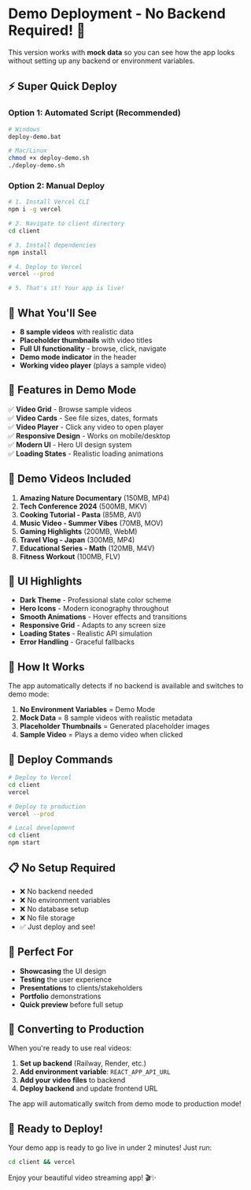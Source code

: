 # Demo Deployment - No Backend Required! 🚀

This version works with **mock data** so you can see how the app looks without setting up any backend or environment variables.

## ⚡ Super Quick Deploy

### Option 1: Automated Script (Recommended)
```bash
# Windows
deploy-demo.bat

# Mac/Linux
chmod +x deploy-demo.sh
./deploy-demo.sh
```

### Option 2: Manual Deploy
```bash
# 1. Install Vercel CLI
npm i -g vercel

# 2. Navigate to client directory
cd client

# 3. Install dependencies
npm install

# 4. Deploy to Vercel
vercel --prod

# 5. That's it! Your app is live!
```

## 🎯 What You'll See

- **8 sample videos** with realistic data
- **Placeholder thumbnails** with video titles
- **Full UI functionality** - browse, click, navigate
- **Demo mode indicator** in the header
- **Working video player** (plays a sample video)

## 🔧 Features in Demo Mode

✅ **Video Grid** - Browse sample videos  
✅ **Video Cards** - See file sizes, dates, formats  
✅ **Video Player** - Click any video to open player  
✅ **Responsive Design** - Works on mobile/desktop  
✅ **Modern UI** - Hero UI design system  
✅ **Loading States** - Realistic loading animations  

## 📱 Demo Videos Included

1. **Amazing Nature Documentary** (150MB, MP4)
2. **Tech Conference 2024** (500MB, MKV)
3. **Cooking Tutorial - Pasta** (85MB, AVI)
4. **Music Video - Summer Vibes** (70MB, MOV)
5. **Gaming Highlights** (200MB, WebM)
6. **Travel Vlog - Japan** (300MB, MP4)
7. **Educational Series - Math** (120MB, M4V)
8. **Fitness Workout** (100MB, FLV)

## 🎨 UI Highlights

- **Dark Theme** - Professional slate color scheme
- **Hero Icons** - Modern iconography throughout
- **Smooth Animations** - Hover effects and transitions
- **Responsive Grid** - Adapts to any screen size
- **Loading States** - Realistic API simulation
- **Error Handling** - Graceful fallbacks

## 🔄 How It Works

The app automatically detects if no backend is available and switches to demo mode:

1. **No Environment Variables** = Demo Mode
2. **Mock Data** = 8 sample videos with realistic metadata
3. **Placeholder Thumbnails** = Generated placeholder images
4. **Sample Video** = Plays a demo video when clicked

## 🚀 Deploy Commands

```bash
# Deploy to Vercel
cd client
vercel

# Deploy to production
vercel --prod

# Local development
cd client
npm start
```

## 📋 No Setup Required

- ❌ No backend needed
- ❌ No environment variables
- ❌ No database setup
- ❌ No file storage
- ✅ Just deploy and see!

## 🎯 Perfect For

- **Showcasing** the UI design
- **Testing** the user experience
- **Presentations** to clients/stakeholders
- **Portfolio** demonstrations
- **Quick preview** before full setup

## 🔧 Converting to Production

When you're ready to use real videos:

1. **Set up backend** (Railway, Render, etc.)
2. **Add environment variable**: `REACT_APP_API_URL`
3. **Add your video files** to backend
4. **Deploy backend** and update frontend URL

The app will automatically switch from demo mode to production mode!

## 🎉 Ready to Deploy!

Your demo app is ready to go live in under 2 minutes! Just run:

```bash
cd client && vercel
```

Enjoy your beautiful video streaming app! 🎬✨
